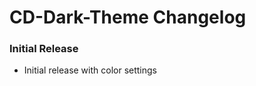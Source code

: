 <!-- Keep a Changelog guide -> https://keepachangelog.com -->

# CD-Dark-Theme Changelog


### Initial Release
- Initial release with color settings
